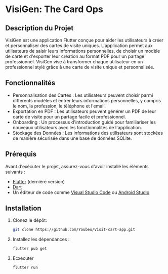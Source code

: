 # VisiGen: The Card Ops

## Description du Projet

VisiGen est une application Flutter conçue pour aider les utilisateurs à créer et personnaliser des cartes de visite uniques. L'application permet aux utilisateurs de saisir leurs informations personnelles, de choisir un modèle de carte et d'exporter leur création au format PDF pour un partage professionnel. VisiGen vise à transformer chaque utilisateur en un professionnel stylé grâce à une carte de visite unique et personnalisée.

## Fonctionnalités

- Personnalisation des Cartes : Les utilisateurs peuvent choisir parmi différents modèles et entrer leurs informations personnelles, y compris le nom, la profession, le téléphone et l'email.
- Exportation en PDF : Les utilisateurs peuvent générer un PDF de leur carte de visite pour un partage facile et professionnel.
- Onboarding : Un processus d'introduction guidé pour familiariser les nouveaux utilisateurs avec les fonctionnalités de l'application.
- Stockage des Données : Les informations des utilisateurs sont stockées de manière sécurisée dans une base de données SQLite.

## Prérequis

Avant d'exécuter le projet, assurez-vous d'avoir installé les éléments suivants :

- [Flutter](https://flutter.dev/docs/get-started/install) (dernière version)
- [Dart](https://dart.dev/get-dart)
- Un éditeur de code comme [Visual Studio Code](https://code.visualstudio.com/) ou [Android Studio](https://developer.android.com/studio)

## Installation

1. Clonez le dépôt:
   ```bash
   git clone https://github.com/Youbeu/Visit-cart-app.git
2. Installez les dépendances :
    ```bash
   flutter pub get
3. Ecxecuter
    ```bash
    flutter run
